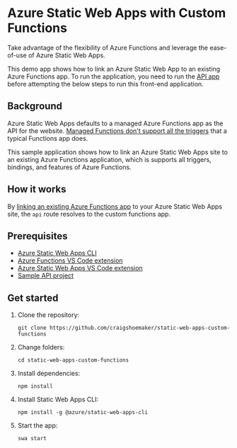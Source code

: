 # Azure Static Web Apps with Custom Functions

Take advantage of the flexibility of Azure Functions and leverage the ease-of-use of Azure Static Web Apps.

This demo app shows how to link an Azure Static Web App to an existing Azure Functions app. To run the application, you need to run the [API app](https://github.com/craigshoemaker/static-web-apps-custom-functions-api) before attempting the below steps to run this front-end application.

## Background

Azure Static Web Apps defaults to a managed Azure Functions app as the API for the website. [Managed Functions don't support all the triggers](https://docs.microsoft.com/azure/static-web-apps/apis) that a typical Functions app does. 

This sample application shows how to link an Azure Static Web Apps site to an existing Azure Functions application, which is supports all triggers, bindings, and features of Azure Functions.

## How it works

By [linking an existing Azure Functions app](https://docs.microsoft.com/azure/static-web-apps/functions-bring-your-own#link-an-existing-azure-functions-app) to your Azure Static Web Apps site, the `api` route resolves to the custom functions app.

## Prerequisites

- [Azure Static Web Apps CLI](https://github.com/Azure/static-web-apps-cli)
- [Azure Functions VS Code extension](https://marketplace.visualstudio.com/items?itemName=ms-azuretools.vscode-azurefunctions)
- [Azure Static Web Apps VS Code extension](https://marketplace.visualstudio.com/items?itemName=ms-azuretools.vscode-azurestaticwebapps)
- [Sample API project](https://github.com/craigshoemaker/static-web-apps-custom-functions-api)

## Get started

1. Clone the repository:

    `git clone https://github.com/craigshoemaker/static-web-apps-custom-functions`

1. Change folders:

    `cd static-web-apps-custom-functions`

1. Install dependencies:

    `npm install`

1. Install Static Web Apps CLI:

    `npm install -g @azure/static-web-apps-cli`

1. Start the app:

    `swa start`